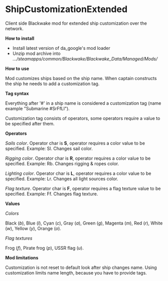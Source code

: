 # ShipCustomizationExtended
Client side Blackwake mod for extended ship customization over the network.

**How to install**

- Install latest version of da_google's mod loader
- Unzip mod archive into *.../steamapps/common/Blackwake/Blackwake_Data/Managed/Mods/*

**How to use**

Mod customizes ships based on the ship name. When captain constructs the ship he needs to add a customization tag.

**Tag syntax**

Everything after '#' in a ship name is considered a customization tag (name example "Submarine #SrFfLl").

Customization tag consists of operators, some operators require a value to be specified after them.

**Operators**

*Sails color*. Operator char is **S**, operator requires a color value to be specified. Example: Sl. Changes sail color. 

*Rigging color*. Operator char is **R**, operator requires a color value to be specified. Example: Rb. Changes rigging & ropes color.

*Lighting color*. Operator char is **L**, operator requires a color value to be specified. Example: Lr. Changes all light sources color.

*Flag texture*. Operator char is **F**, operator requires a flag texture value to be specified. Example: Ff. Changes flag texture.

**Values**

*Colors*

Black (*b*), Blue (*l*), Cyan (*c*), Gray (*a*), Green (*g*), Magenta (*m*), Red (*r*), White (*w*), Yellow (*y*), Orange (*o*).

*Flag textures*

Frog (*f*), Pirate frog (*p*), USSR flag (*u*).

**Mod limitations**

Customization is not reset to default look after ship changes name. Using customization limits name length, because you have to provide tags.
